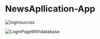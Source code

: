# NewsApllication-App

![loginsucces](https://github.com/gagayoga/NewsApllication-App/assets/115129122/1774f55d-9d7b-47f7-86c4-7453e05e08b6)

![LoginPageWithdatabase](https://github.com/gagayoga/NewsApllication-App/assets/115129122/2f5be1d5-aaec-40f7-be15-c8b76f624a31)
